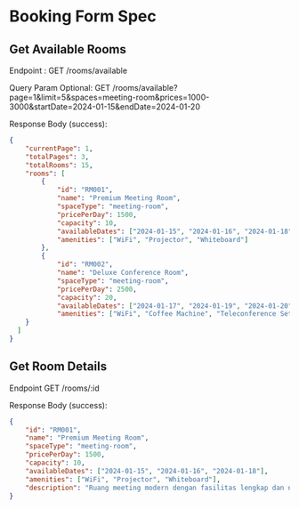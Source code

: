 # Booking Form Spec

## Get Available Rooms

Endpoint : GET /rooms/available

Query Param Optional: GET /rooms/available?page=1&limit=5&spaces=meeting-room&prices=1000-3000&startDate=2024-01-15&endDate=2024-01-20

Response Body (success):

```json
{
    "currentPage": 1,
    "totalPages": 3,
    "totalRooms": 15,
    "rooms": [
        {
            "id": "RM001",
            "name": "Premium Meeting Room",
            "spaceType": "meeting-room",
            "pricePerDay": 1500,
            "capacity": 10,
            "availableDates": ["2024-01-15", "2024-01-16", "2024-01-18"],
            "amenities": ["WiFi", "Projector", "Whiteboard"]
        },
        {
            "id": "RM002",
            "name": "Deluxe Conference Room",
            "spaceType": "meeting-room",
            "pricePerDay": 2500,
            "capacity": 20,
            "availableDates": ["2024-01-17", "2024-01-19", "2024-01-20"],
            "amenities": ["WiFi", "Coffee Machine", "Teleconference Setup"]
    }
  ]
}
```



## Get Room Details

Endpoint GET /rooms/:id

Response Body (success):

```json
{
    "id": "RM001",
    "name": "Premium Meeting Room",
    "spaceType": "meeting-room",
    "pricePerDay": 1500,
    "capacity": 10,
    "availableDates": ["2024-01-15", "2024-01-16", "2024-01-18"],
    "amenities": ["WiFi", "Projector", "Whiteboard"],
    "description": "Ruang meeting modern dengan fasilitas lengkap dan nyaman."
}
```
